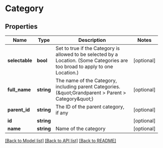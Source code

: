 # Category

## Properties
Name | Type | Description | Notes
------------ | ------------- | ------------- | -------------
**selectable** | **bool** | Set to true if the Category is allowed to be selected by a Location. (Some Categories are too broad to apply to one Location.) | [optional] 
**full_name** | **string** | The name of the Category, including parent Categories. (\&quot;Grandparent &gt; Parent &gt; Category\&quot;) | [optional] 
**parent_id** | **string** | The ID of the parent category, if any | [optional] 
**id** | **string** |  | [optional] 
**name** | **string** | Name of the category | [optional] 

[[Back to Model list]](../README.md#documentation-for-models) [[Back to API list]](../README.md#documentation-for-api-endpoints) [[Back to README]](../README.md)


